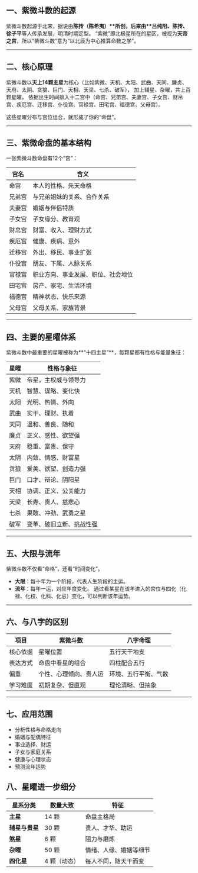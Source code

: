 ## 一、紫微斗数的起源

紫微斗数起源于北宋，据说由**陈抟（陈希夷）\**所创，后来由\**吕纯阳、陈抟、徐子平**等人传承发展，明清时期定型。
 “紫微”即北极星所在的星区，被视为**天帝之宫**，所以“紫微斗数”意为“以北辰为中心推算命数之学”。

------

## 二、核心原理

紫微斗数以**天上14颗主星**为核心（比如紫微、天机、太阳、武曲、天同、廉贞、天府、太阴、贪狼、巨门、天相、天梁、七杀、破军），
 加上辅星、杂曜，共上百颗星曜，
 依据出生时间排入十二宫中（命宫、兄弟宫、夫妻宫、子女宫、财帛宫、疾厄宫、迁移宫、仆役宫、官禄宫、田宅宫、福德宫、父母宫）。

这些星曜分布与宫位组合，就形成了你的“命盘”。

------

## 三、紫微命盘的基本结构

一张紫微斗数命盘有12个“宫”：

| 宫名   | 含义                               |
| ------ | ---------------------------------- |
| 命宫   | 本人的性格、先天命格               |
| 兄弟宫 | 与兄弟姐妹的关系、合作关系         |
| 夫妻宫 | 婚姻与伴侣特质                     |
| 子女宫 | 子女缘分、教育观                   |
| 财帛宫 | 财富、收入、理财方式               |
| 疾厄宫 | 健康、疾病、意外                   |
| 迁移宫 | 外出、移民、事业扩张               |
| 仆役宫 | 朋友、下属、人脉关系               |
| 官禄宫 | 职业方向、事业发展、职位、社会地位 |
| 田宅宫 | 房产、家宅、生活环境               |
| 福德宫 | 精神状态、快乐来源                 |
| 父母宫 | 父母关系、家族背景                 |

------

## 四、主要的星曜体系

紫微斗数中最重要的星曜被称为**“十四主星”**，每颗星都有性格与能量象征：

| 星曜 | 性格与象征               |
| ---- | ------------------------ |
| 紫微 | 帝星，主权威与领导力     |
| 天机 | 智慧、谋略、变化快       |
| 太阳 | 光明、热情、外向         |
| 武曲 | 实干、理财、执着         |
| 天同 | 温和、善良、随和         |
| 廉贞 | 正义、感性、欲望强       |
| 天府 | 稳重、富贵、保守         |
| 太阴 | 内敛、情感、财富星       |
| 贪狼 | 爱美、欲望、创造力强     |
| 巨门 | 口才、辩论、阴阳星       |
| 天相 | 协调、正义、公关能力     |
| 天梁 | 长寿、贵人、慈悲心       |
| 七杀 | 果敢、冲劲、武勇之星     |
| 破军 | 变革、破旧立新、挑战性强 |

------

## 五、大限与流年

紫微斗数不仅看“命格”，还看“时间变化”。

- **大限**：每十年为一个阶段，代表人生阶段的主运。
- **流年**：每年一运，对应年度变化。
   通过看某星在该年进入的宫位与四化（化禄、化权、化科、化忌）变化，可以判断该年运势。

------

## 六、与八字的区别

| 项目     | 紫微斗数               | 八字命理             |
| -------- | ---------------------- | -------------------- |
| 核心依据 | 星曜位置               | 五行天干地支         |
| 表达方式 | 命盘中看星的组合       | 四柱配合五行         |
| 偏重     | 个性、心理倾向、贵人运 | 环境、五行平衡、气数 |
| 学习难度 | 初期复杂、但直观       | 理论清晰、但抽象     |

------

## 七、应用范围

- 分析性格与命格走向
- 婚姻与配偶特征
- 事业选择、财运
- 子女与家庭关系
- 健康与心理状态
- 预测流年运势

## 八、星曜进一步细分

| 星系分类       | 数量大致     | 特征                   |
| -------------- | ------------ | ---------------------- |
| **主星**       | 14 颗        | 命盘主格局             |
| **辅星与贵星** | 30 颗        | 贵人、才华、助运       |
| **煞星**       | 6 颗         | 阻力与磨炼             |
| **杂曜**       | 50  颗       | 情绪、人缘、婚姻等细节 |
| **四化星**     | 4 颗（动态） | 每人不同，随天干而变   |
